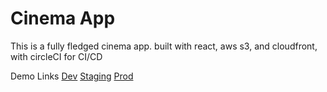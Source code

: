# Cinema App
This is a fully fledged cinema app. built with react, aws s3, and cloudfront, with circleCI for CI/CD

Demo Links
[Dev](https://d1rs7mb48bv98l.cloudfront.net)
[Staging](https://d2iymsmv89k8gb.cloudfront.net)
[Prod](https://da0821ahu4le0.cloudfront.net)